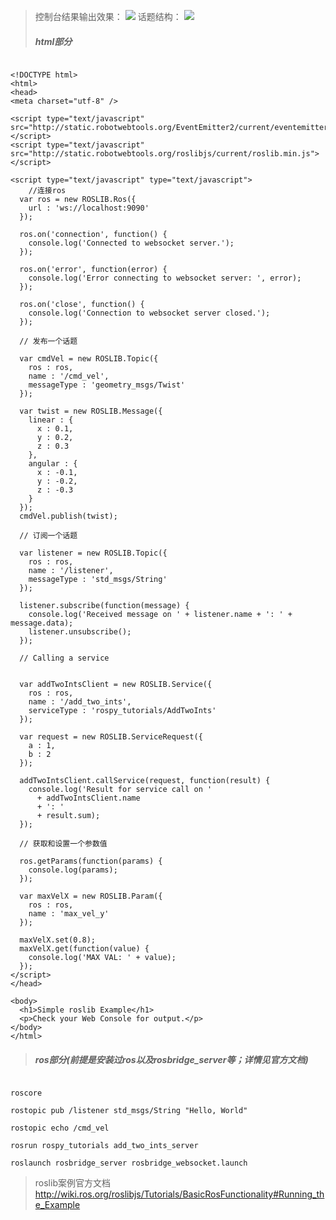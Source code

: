 > 控制台结果输出效果：
>![](https://img-blog.csdnimg.cn/20190820161714861.png?x-oss-process=image/watermark,type_ZmFuZ3poZW5naGVpdGk,shadow_10,text_aHR0cHM6Ly9ibG9nLmNzZG4ubmV0L3FxXzM0MjczMDU5,size_16,color_FFFFFF,t_70) 
> 话题结构：
![](https://img-blog.csdnimg.cn/20190820162342657.png?x-oss-process=image/watermark,type_ZmFuZ3poZW5naGVpdGk,shadow_10,text_aHR0cHM6Ly9ibG9nLmNzZG4ubmV0L3FxXzM0MjczMDU5,size_16,color_FFFFFF,t_70)
> ##### html部分
```shell

<!DOCTYPE html>
<html>
<head>
<meta charset="utf-8" />

<script type="text/javascript" src="http://static.robotwebtools.org/EventEmitter2/current/eventemitter2.min.js"></script>
<script type="text/javascript" src="http://static.robotwebtools.org/roslibjs/current/roslib.min.js"></script>

<script type="text/javascript" type="text/javascript">
	//连接ros
  var ros = new ROSLIB.Ros({
    url : 'ws://localhost:9090'
  });

  ros.on('connection', function() {
    console.log('Connected to websocket server.');
  });

  ros.on('error', function(error) {
    console.log('Error connecting to websocket server: ', error);
  });

  ros.on('close', function() {
    console.log('Connection to websocket server closed.');
  });

  // 发布一个话题

  var cmdVel = new ROSLIB.Topic({
    ros : ros,
    name : '/cmd_vel',
    messageType : 'geometry_msgs/Twist'
  });

  var twist = new ROSLIB.Message({
    linear : {
      x : 0.1,
      y : 0.2,
      z : 0.3
    },
    angular : {
      x : -0.1,
      y : -0.2,
      z : -0.3
    }
  });
  cmdVel.publish(twist);

  // 订阅一个话题
 
  var listener = new ROSLIB.Topic({
    ros : ros,
    name : '/listener',
    messageType : 'std_msgs/String'
  });

  listener.subscribe(function(message) {
    console.log('Received message on ' + listener.name + ': ' + message.data);
    listener.unsubscribe();
  });

  // Calling a service


  var addTwoIntsClient = new ROSLIB.Service({
    ros : ros,
    name : '/add_two_ints',
    serviceType : 'rospy_tutorials/AddTwoInts'
  });

  var request = new ROSLIB.ServiceRequest({
    a : 1,
    b : 2
  });

  addTwoIntsClient.callService(request, function(result) {
    console.log('Result for service call on '
      + addTwoIntsClient.name
      + ': '
      + result.sum);
  });

  // 获取和设置一个参数值

  ros.getParams(function(params) {
    console.log(params);
  });

  var maxVelX = new ROSLIB.Param({
    ros : ros,
    name : 'max_vel_y'
  });

  maxVelX.set(0.8);
  maxVelX.get(function(value) {
    console.log('MAX VAL: ' + value);
  });
</script>
</head>

<body>
  <h1>Simple roslib Example</h1>
  <p>Check your Web Console for output.</p>
</body>
</html>
```

> ##### ros部分(前提是安装过ros以及rosbridge_server等；详情见官方文档)
```shell

roscore

rostopic pub /listener std_msgs/String "Hello, World"

rostopic echo /cmd_vel

rosrun rospy_tutorials add_two_ints_server

roslaunch rosbridge_server rosbridge_websocket.launch
```

> roslib案例官方文档 http://wiki.ros.org/roslibjs/Tutorials/BasicRosFunctionality#Running_the_Example